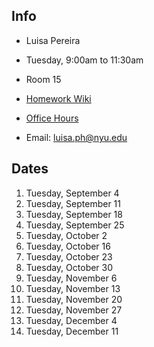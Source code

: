 ## Info

* Luisa Pereira
* Tuesday, 9:00am to 11:30am
* Room 15

* [Homework Wiki](https://github.com/shiffman/ICM-2018/wiki/Homework-Luisa)
* [Office Hours](https://calendar.google.com/calendar/selfsched?sstoken=UU1WMTVTeUQzVjhUfGRlZmF1bHR8NmJlYmZkZWU4NjRlMGEzMzg3NDA1NTNhODU2OTBmNTc)
* Email: luisa.ph@nyu.edu

## Dates

1. Tuesday, September 4
2. Tuesday, September 11
3. Tuesday, September 18
4. Tuesday, September 25
5. Tuesday, October 2
6. Tuesday, October 16
7. Tuesday, October 23
8. Tuesday, October 30
9. Tuesday, November 6
10. Tuesday, November 13
11. Tuesday, November 20
12. Tuesday, November 27
13. Tuesday, December 4
14. Tuesday, December 11
